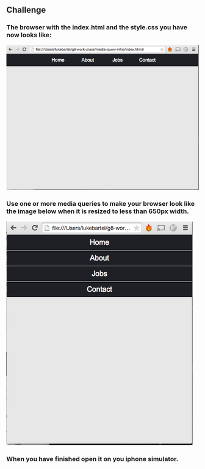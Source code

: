 ## Challenge

### The browser with the index.html and the style.css you have now looks like:
![](horizontal.png)

### Use one or more media queries to make your browser look like the image below when it is resized to less than 650px width.
![](vertical.png)

### When you have finished open it on you iphone simulator.
